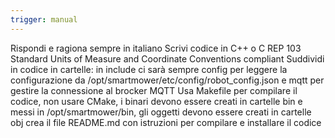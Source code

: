 ```yaml
---
trigger: manual
---
```


Rispondi e ragiona sempre in italiano
Scrivi codice in C++ o C
REP 103 Standard Units of Measure and Coordinate Conventions compliant
Suddividi in codice in cartelle: in include ci sarà sempre config per leggere la configurazione da /opt/smartmower/etc/config/robot_config.json e mqtt per gestire la connessione al brocker MQTT
Usa Makefile per compilare il codice, non usare CMake, i binari devono essere creati in cartelle bin e messi in /opt/smartmower/bin, gli oggetti devono essere creati in cartelle obj
crea il file README.md con istruzioni per compilare e installare il codice